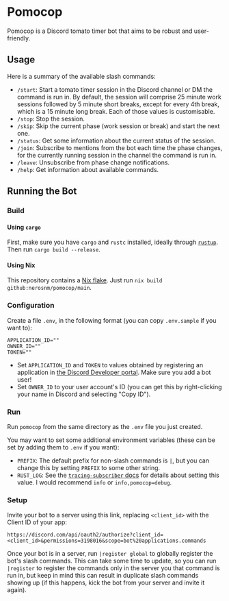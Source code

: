 # Pomocop

Pomocop is a Discord tomato timer bot that aims to be robust and user-friendly.

## Usage

Here is a summary of the available slash commands:

- `/start`: Start a tomato timer session in the Discord channel or DM the command is run in. By 
   default, the session will comprise 25 minute work sessions followed by 5 minute short breaks, 
   except for every 4th break, which is a 15 minute long break. Each of those values is 
   customisable.
- `/stop`: Stop the session.
- `/skip`: Skip the current phase (work session or break) and start the next one.
- `/status`: Get some information about the current status of the session.
- `/join`: Subscribe to mentions from the bot each time the phase changes, for the currently running 
    session in the channel the command is run in.
- `/leave`: Unsubscribe from phase change notifications.
- `/help`: Get information about available commands.

## Running the Bot

### Build

#### Using `cargo`

First, make sure you have `cargo` and `rustc` installed, ideally through [`rustup`][rustup]. Then 
run `cargo build --release`.

#### Using Nix

This repository contains a [Nix flake][flakes]. Just run `nix build github:nerosnm/pomocop/main`.

### Configuration

Create a file `.env`, in the following format (you can copy `.env.sample` if you want to):

```
APPLICATION_ID=""
OWNER_ID=""
TOKEN=""
```

- Set `APPLICATION_ID` and `TOKEN` to values obtained by registering an application in [the Discord 
    Developer portal][dev-portal]. Make sure you add a bot user!
- Set `OWNER_ID` to your user account's ID (you can get this by right-clicking your name in Discord 
    and selecting "Copy ID").

### Run

Run `pomocop` from the same directory as the `.env` file you just created.

You may want to set some additional environment variables (these can be set by adding them to `.env` 
if you want):

- `PREFIX`: The default prefix for non-slash commands is `|`, but you can change this by setting 
    `PREFIX` to some other string.
- `RUST_LOG`: See the [`tracing-subscriber` docs][sub] for details about setting this value. I would 
    recommend `info` or `info,pomocop=debug`.

### Setup

Invite your bot to a server using this link, replacing `<client_id>` with the Client ID of your app:

`https://discord.com/api/oauth2/authorize?client_id=<client_id>&permissions=3198016&scope=bot%20applications.commands`

Once your bot is in a server, run `|register global` to globally register the bot's slash commands. 
This can take some time to update, so you can run `|register` to register the commands only in the 
server you that command is run in, but keep in mind this can result in duplicate slash commands 
showing up (if this happens, kick the bot from your server and invite it again).

[rustup]: https://rustup.rs
[flakes]: https://nixos.wiki/wiki/Flakes
[dev-portal]: https://discord.com/developers
[sub]: https://docs.rs/tracing-subscriber/0.2.15/tracing_subscriber/fmt/index.html#filtering-events-with-environment-variables

